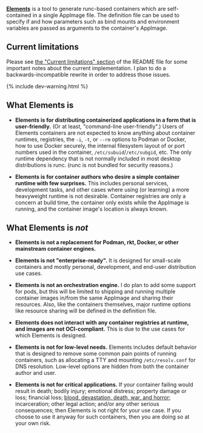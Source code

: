 ---
---

[**Elements**](https://www.youtube.com/watch?v=N0ziDSLJhq4)
is a tool to generate runc-based containers which are self-contained
in a single AppImage file.  The definition file can be used to specify if
and how parameters such as bind mounts and environment variables are passed
as arguments to the container's AppImage.


Current limitations
-------------------

Please see [the "Current limitations" section][limitations] of the README
file for some important notes about the current implementation.  I plan to
do a backwards-incompatible rewrite in order to address those issues.

[limitations]: https://gitlab.com/scottywz/elements#current-limitations

{% include dev-warning.html %}


What Elements is
----------------

* **Elements is for distributing containerized applications in a form that
  is user-friendly.**  (Or at least, "command-line user-friendly".)  Users
  of Elements containers are not expected to know anything about container
  runtimes, registries, the `-i`, `-t`, or `--rm` options to Podman or
  Docker, how to use Docker securely, the internal filesystem layout of or
  port numbers used in the container, `/etc/subuid`/`/etc/subgid`, etc.  The
  only runtime dependency that is not normally included in most desktop
  distributions is runc.  (runc is not bundled for security reasons.)

* **Elements is for container authors who desire a simple container runtime
  with few surprises.**  This includes personal services, development
  tasks, and other cases where using (or learning) a more heavyweight runtime
  is not desirable.  Container registries are only a concern at build time,
  the container only exists while the AppImage is running, and the container
  image's location is always known.


What Elements is _not_
----------------------

* **Elements is not a replacement for Podman, rkt, Docker, or other mainstream
  container engines.**

* **Elements is not "enterprise-ready".**  It is designed for small-scale
  containers and mostly personal, development, and end-user distribution use
  cases.

* **Elements is not an orchestration engine.**  I do plan to add some support
  for pods, but this will be limited to shipping and running multiple
  container images in/from the same AppImage and sharing their resources.
  Also, like the containers themselves, major runtime options like resource
  sharing will be defined in the definition file.

* **Elements does not interact with any container registries at runtime, and
  images are not OCI-compliant.**  This is due to the use cases for which
  Elements is designed.

* **Elements is not for low-level needs.**  Elements includes default
  behavior that is designed to remove some common pain points of running
  containers, such as allocating a TTY and mounting `/etc/resolv.conf`
  for DNS resolution.  Low-level options are hidden from both the container
  author and user.

* **Elements is not for critical applications.**  If your container failing
  would result in death; bodily injury; emotional distress; property damage
  or loss; financial loss; [blood, devastation, death, war, and horror][bddwh];
  incarceration; other legal action; and/or any other serious consequences;
  then Elements is not right for your use case.  If you choose to use it
  anyway for such containers, then you are doing so at your own risk.

[bddwh]: https://www.imdb.com/videoplayer/vi1619377433
